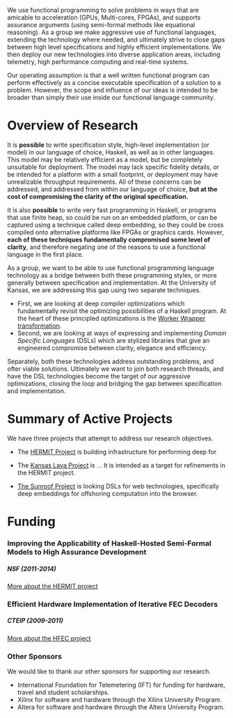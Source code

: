 
<div class="teaser">

We use functional programming to solve problems in ways that are
amicable to acceleration (GPUs, Multi-cores, FPGAs), and supports
assurance arguments (using semi-formal methods like equational
reasoning). As a group we make aggressive use of functional languages,
extending the technology where needed, and ultimately strive to close
gaps between high level specifications and highly efficient
implementations. We then deploy our new technologies into diverse
application areas, including telemetry, high performance computing and
real-time systems.

</div>


Our operating assumption is that a well written functional program can
perform effectively as a concise executable specification of a solution
to a problem. However, the scope and influence of our ideas is intended
to be broader than simply their use inside our functional language
community.

Overview of Research
====================

It is **possible** to write specification style, high-level
implementation (or model) in our language of choice, Haskell, as well as
in other languages. This model may be relatively efficient as a model,
but be completely unsuitable for deployment. The model may lack specific
fidelity details, or be intended for a platform with a small footprint,
or deployment may have unrealizable throughput requirements. All of
these concerns can be addressed, and addressed from within our language
of choice, **but at the cost of compromising the clarity of the original
specification.**

It is also **possible** to write very fast programming in Haskell, or
programs that use finite heap, so could be run on an embedded platform,
or can be captured using a technique called deep embedding, so they
could be cross compiled onto alternative platforms like FPGAs or
graphics cards. However, **each of these techniques fundamentally
compromised some level of clarity**, and therefore negating one of the
reasons to use a functional language in the first place.

As a group, we want to be able to use functional programming language
technology as a bridge between both these programming styles, or more
generally between specification and implementation. At the University of
Kansas, we are addressing this gap using two separate techniques.

-   First, we are looking at deep compiler optimizations which
    fundamentally revisit the optimizing possibilities of a Haskell
    program. At the heart of these principled optimizations is the
    [Worker Wrapper transformation](/tutorials/workerwrapper).
-   Second, we are looking at ways of expressing and implementing
    *Domain Specific Languages* (DSLs)
    which are stylized libraries that give an engineered compromise
    between clarity, elegance and efficiency.

Separately, both these technologies address outstanding problems, and
ofter viable solutions. Ultimately we want to join both research
threads, and have the DSL technologies become the target of our
aggressive optimizations, closing the loop and bridging the gap between
specification and implementation.

Summary of Active Projects
==========================

We have three projects that attempt to address our research objectives.

 * The [HERMIT Project](/projects/hermit) is building infrastructure for
   performing deep for


 * The [Kansas Lava Project](/projects/kansas-lava) is ...
   It is intended as a target for refinements in the HERMIT project.

 * [The Sunroof Project](/projects/sunroof) is looking DSLs for web technologies,
   specifically deep embeddings for offshoring computation into
   the browser.

Funding
=======
### Improving the Applicability of Haskell-Hosted Semi-Formal Models to High Assurance Development

##### NSF (2011-2014)

<a href="/projects/hermit" class="teaser">More about the HERMIT project</a>

### Efficient Hardware Implementation of Iterative FEC Decoders

##### CTEIP (2009-2011)

<a href="/projects/hfec" class="teaser">More about the HFEC project</a>

### Other Sponsors

We would like to thank our other sponsors for supporting our research.

 * International Foundation for Telemetering (IFT) for
   funding for hardware, travel and student scholarships.
 * Xilinx for software and hardware through the Xilinx University Program.
 * Altera for software and hardware through the Altera University Program.

